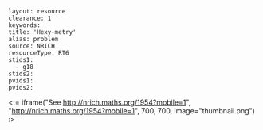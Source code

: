 ````
layout: resource
clearance: 1
keywords:
title: 'Hexy-metry'
alias: problem
source: NRICH
resourceType: RT6
stids1: 
  - g18
stids2:
pvids1:
pvids2:

````

<:= iframe("See http://nrich.maths.org/1954?mobile=1", "http://nrich.maths.org/1954?mobile=1", 700, 700, image="thumbnail.png") :>
